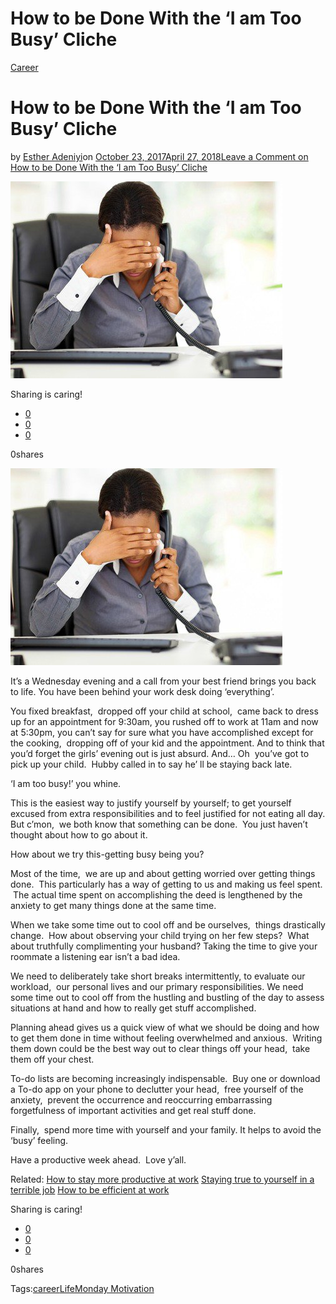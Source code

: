 # How to be Done With the ‘I am Too Busy’ Cliche

[Career](https://estheradeniyi.com/category/career/)
# How to be Done With the &#x2018;I am Too Busy&#x2019; Cliche

by [Esther Adeniyi](https://estheradeniyi.com/author/esther-adeniyi/)on [October 23, 2017April 27, 2018](https://estheradeniyi.com/how-to-be-done-with-i-am-too-busy-cliche/)[Leave a Comment on How to be Done With the &#x2018;I am Too Busy&#x2019; Cliche](https://estheradeniyi.com/how-to-be-done-with-i-am-too-busy-cliche/#respond)

![](images/busywomanonthephone.jpg)

Sharing is caring!

- [0](https://www.facebook.com/sharer/sharer.php?u=https%3A%2F%2Festheradeniyi.com%2Fhow-to-be-done-with-i-am-too-busy-cliche%2F&amp;t=How%20to%20be%20Done%20With%20the%20%27I%20am%20Too%20Busy%27%20Cliche)
- [0](https://twitter.com/intent/tweet?text=How%20to%20be%20Done%20With%20the%20%27I%20am%20Too%20Busy%27%20Cliche&amp;url=https%3A%2F%2Festheradeniyi.com%2Fhow-to-be-done-with-i-am-too-busy-cliche%2F)
- [0](#)

0shares

[![busy woman](images/busywomanonthephone.jpg)](images/busywomanonthephone.jpg)

It&#x2019;s a Wednesday evening and a call from your best friend brings you back to life. You have been behind your work desk doing &#x2018;everything&#x2019;.

You fixed breakfast, &#xA0;dropped off your child at school, &#xA0;came back to dress up for an appointment for 9:30am, you rushed off to work at 11am and now at 5:30pm, you can&#x2019;t say for sure what you have accomplished except for the cooking, &#xA0;dropping off of your kid and the appointment. And to think that you&#x2019;d forget the girls&#x2019; evening out is just absurd. And&#x2026; Oh &#xA0;you&#x2019;ve got to pick up your child. &#xA0;Hubby called in to say he&#x2019; ll be staying back late.

&#x2018;I am too busy!&#x2019; you whine.

This is the easiest way to justify yourself by yourself; to get yourself excused from extra responsibilities and to feel justified for not eating all day. But c&#x2019;mon, &#xA0;we both know that something can be done. &#xA0;You just haven&#x2019;t thought about how to go about it.

How about we try this-getting busy being you?

Most of the time, &#xA0;we are up and about getting worried over getting things done. &#xA0;This particularly has a way of getting to us and making us feel spent. &#xA0;The actual time spent on accomplishing the deed is lengthened by the anxiety to get many things done at the same time.

When we take some time out to cool off and be ourselves, &#xA0;things drastically change. &#xA0;How about observing your child trying on her few steps? &#xA0;What about truthfully complimenting your husband? Taking the time to give your roommate a listening ear isn&#x2019;t a bad idea.

We need to deliberately take short breaks intermittently, to evaluate our workload, &#xA0;our personal lives and our primary responsibilities. We need some time out to cool off from the hustling and bustling of the day to assess situations at hand and how to really get stuff accomplished.

Planning ahead gives us a quick view of what we should be doing and how to get them done in time without feeling overwhelmed and anxious. &#xA0;Writing them down could be the best way out to clear things off your head, &#xA0;take them off your chest.

To-do lists are becoming increasingly indispensable. &#xA0;Buy one or download a To-do app on your phone to declutter your head, &#xA0;free yourself of the anxiety, &#xA0;prevent the occurrence and reoccurring embarrassing forgetfulness of important activities and get real stuff done.

Finally, &#xA0;spend more time with yourself and your family. It helps to avoid the &#x2018;busy&#x2019; feeling.

Have a productive week ahead. &#xA0;Love y&#x2019;all.

Related:
[How to stay more productive at work](https://www.estheradeniyi.com/how-to-stay-more-productive-at-work)
[Staying true to yourself in a terrible job](https://www.estheradeniyi.com/staying-true-to-yourself-in-terrible-job)
[How to be efficient at work](https://www.estheradeniyi.com/how-to-be-efficient-at-work)

Sharing is caring!

- [0](https://www.facebook.com/sharer/sharer.php?u=https%3A%2F%2Festheradeniyi.com%2Fhow-to-be-done-with-i-am-too-busy-cliche%2F&amp;t=How%20to%20be%20Done%20With%20the%20%27I%20am%20Too%20Busy%27%20Cliche)
- [0](https://twitter.com/intent/tweet?text=How%20to%20be%20Done%20With%20the%20%27I%20am%20Too%20Busy%27%20Cliche&amp;url=https%3A%2F%2Festheradeniyi.com%2Fhow-to-be-done-with-i-am-too-busy-cliche%2F)
- [0](#)

0shares

Tags:[career](https://estheradeniyi.com/tag/career/)[Life](https://estheradeniyi.com/tag/life/)[Monday Motivation](https://estheradeniyi.com/tag/monday-motivation/)